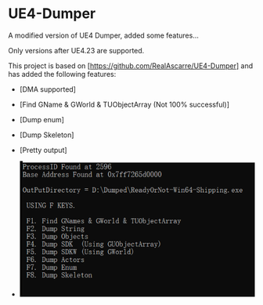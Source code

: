 # UE4-Dumper
A modified version of UE4 Dumper, added some features...

Only versions after UE4.23 are supported.

This project is based on [https://github.com/RealAscarre/UE4-Dumper] and has added the following features:
- [DMA supported]
- [Find GName & GWorld & TUObjectArray (Not 100% successful)]
- [Dump enum]
- [Dump Skeleton]
- [Pretty output]

- ![Menu](menu.png)
